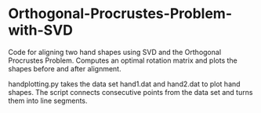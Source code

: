 # Orthogonal-Procrustes-Problem-with-SVD
Code for aligning two hand shapes using SVD and the Orthogonal Procrustes Problem. Computes an optimal rotation matrix and plots the shapes before and after alignment.

handplotting.py takes the data set hand1.dat and hand2.dat to plot hand shapes. The script connects consecutive points from the data set and turns them into line segments.

